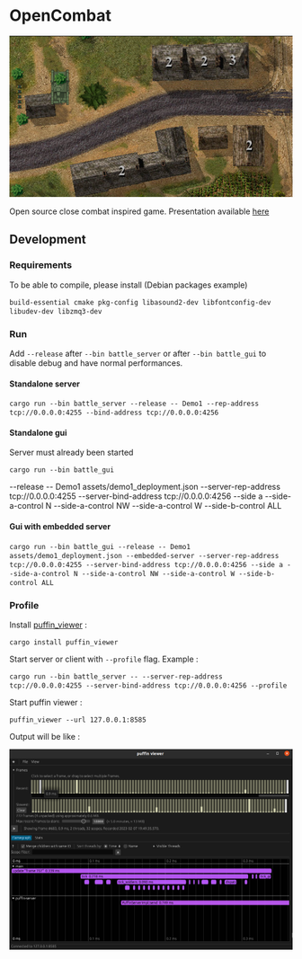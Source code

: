 # OpenCombat

![OpenCombat illustration](intro.png)

Open source close combat inspired game. Presentation available [here](http://www.closecombatseries.net/CCS/modules.php?name=Forums&file=viewtopic&t=11696)

## Development

### Requirements

To be able to compile, please install (Debian packages example)

    build-essential cmake pkg-config libasound2-dev libfontconfig-dev libudev-dev libzmq3-dev

### Run

Add `--release` after `--bin battle_server` or after `--bin battle_gui` to disable debug and have normal performances.

#### Standalone server

    cargo run --bin battle_server --release -- Demo1 --rep-address tcp://0.0.0.0:4255 --bind-address tcp://0.0.0.0:4256

#### Standalone gui

Server must already been started

    cargo run --bin battle_gui 
--release -- Demo1 assets/demo1_deployment.json --server-rep-address tcp://0.0.0.0:4255 --server-bind-address tcp://0.0.0.0:4256 --side a --side-a-control N --side-a-control NW --side-a-control W --side-b-control ALL

#### Gui with embedded server

    cargo run --bin battle_gui --release -- Demo1 assets/demo1_deployment.json --embedded-server --server-rep-address tcp://0.0.0.0:4255 --server-bind-address tcp://0.0.0.0:4256 --side a --side-a-control N --side-a-control NW --side-a-control W --side-b-control ALL

### Profile

Install [puffin_viewer](https://github.com/EmbarkStudios/puffin/tree/main/puffin_viewer) :

    cargo install puffin_viewer

Start server or client with `--profile` flag. Example :

    cargo run --bin battle_server -- --server-rep-address tcp://0.0.0.0:4255 --server-bind-address tcp://0.0.0.0:4256 --profile

Start puffin viewer :

    puffin_viewer --url 127.0.0.1:8585

Output will be like :

![Puffin viewer](puffin_viewer.png)

